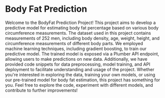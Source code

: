 # Body Fat Prediction
Welcome to the BodyFat Prediction Project! This project aims to develop a predictive model for estimating body fat percentage based on various body circumference measurements. The dataset used in this project contains measurements of 252 men, including body density, age, weight, height, and circumference measurements of different body parts. We employed machine learning techniques, including gradient boosting, to train our predictive model. The trained model is exposed via a Plumber API endpoint, allowing users to make predictions on new data. Additionally, we have provided code snippets for data preprocessing, model training, and API deployment to facilitate understanding and usage of the project. Whether you're interested in exploring the data, training your own models, or using our pre-trained model for body fat estimation, this project has something for you. Feel free to explore the code, experiment with different models, and contribute to further improvements!
